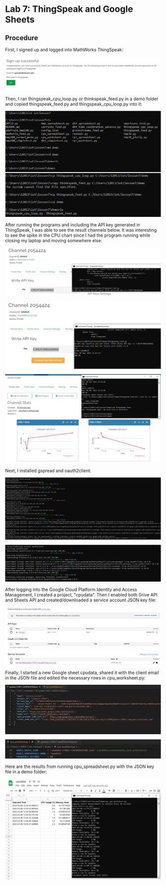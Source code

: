 # Lab 7: ThingSpeak and Google Sheets

## Procedure

First, I signed up and logged into MathWorks ThingSpeak:

![thing speak](../lab7/assets/thingspeak1.PNG)

Then, I ran thingspeak_cpu_loop.py or thinkspeak_feed.py in a demo folder and copied thingspeak_feed.py and thingspeak_cpu_loop.py into it:

![new demo folder](../lab7/assets/newDemoFolder.PNG)
![copied folders into demo](../lab7/assets/demo2.PNG)

After running the programs and including the API key generated in ThingSpeak, I was able to see the result channels below.
It was interesting to see the spike in the CPU chart since I had the program running while closing my laptop and moving somewhere else:

![new api key](../lab7/assets/apikey.PNG)

![connecting channels](../lab7/assets/API2.PNG)

![channel results](../lab7/assets/API3.PNG)

Next, I installed gspread and oauth2client:

![GSpread](../lab7/assets/installGspread.PNG)

![OAuth2Client](../lab7/assets/installOath2client.PNG)

After logging into the Google Cloud Platform Identity and Access Management, I created a project, "cpudata".
Then I enabled both Drive API and Sheets API and created/downloaded a service account JSON key file:

![create account JSON](../lab7/assets/createAPIJSON.PNG)

Finally, I started a new Google sheet cpudata, shared it with the client email in the JSON file and edited the necessary rows in cpu_worksheet.py:

![JSON file screenshot](../lab7/assets/jsonSS.PNG)

![edited file](../lab7/assets/edited_WSpy.PNG)

Here are the results from running cpu_spreadsheet.py with the JSON key file in a demo folder:

![final results](../lab7/assets/results.PNG)
